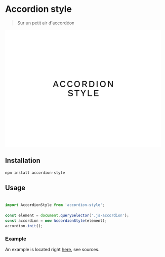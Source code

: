 # Accordion style

> Sur un petit air d'accordéon

![Accordion style](accordion-style.png)

## Installation

```
npm install accordion-style
```

## Usage

```javascript

import AccordionStyle from 'accordion-style';

const element = document.querySelector('.js-accordion');
const accordion = new AccordionStyle(element);
accordion.init();

```

### Example

An example is located right [here](example/index.html), see sources.
